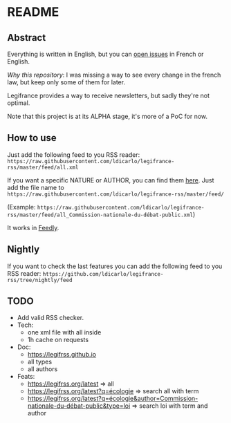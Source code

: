 # README

## Abstract

Everything is written in English, but you can [open issues](https://github.com/ldicarlo/legifrance-rss/issues/new) in French or English.

_Why this repository_: I was missing a way to see every change in the french law, but keep only some of them for later.

Legifrance provides a way to receive newsletters, but sadly they're not optimal.

Note that this project is at its ALPHA stage, it's more of a PoC for now.

## How to use

Just add the following feed to you RSS reader: `https://raw.githubusercontent.com/ldicarlo/legifrance-rss/master/feed/all.xml`

If you want a specific NATURE or AUTHOR, you can find them [here](https://github.com/ldicarlo/legifrance-rss/tree/master/feed). Just add the file name to `https://raw.githubusercontent.com/ldicarlo/legifrance-rss/master/feed/`

(Example: `https://raw.githubusercontent.com/ldicarlo/legifrance-rss/master/feed/all_Commission-nationale-du-débat-public.xml`)

It works in [Feedly](https://feedly.com).

## Nightly

If you want to check the last features you can add the following feed to you RSS reader: `https://github.com/ldicarlo/legifrance-rss/tree/nightly/feed`

## TODO

- Add valid RSS checker.
- Tech:
  - one xml file with all inside
  - 1h cache on requests
- Doc:
  - https://legifrss.github.io
  - all types
  - all authors
- Feats:
  - https://legifrss.org/latest => all
  - https://legifrss.org/latest?q=écologie => search all with term
  - https://legifrss.org/latest?q=écologie&author=Commission-nationale-du-débat-public&type=loi => search loi with term and author
